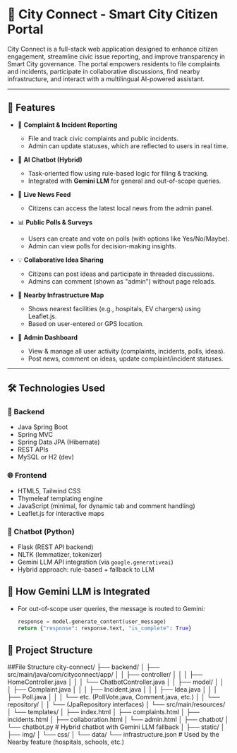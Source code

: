 # 🌆 City Connect - Smart City Citizen Portal

City Connect is a full-stack web application designed to enhance citizen engagement, streamline civic issue reporting, and improve transparency in Smart City governance. The portal empowers residents to file complaints and incidents, participate in collaborative discussions, find nearby infrastructure, and interact with a multilingual AI-powered assistant.

---

## 📌 Features

- 📝 **Complaint & Incident Reporting**
  - File and track civic complaints and public incidents.
  - Admin can update statuses, which are reflected to users in real time.

- 💬 **AI Chatbot (Hybrid)**
  - Task-oriented flow using rule-based logic for filing & tracking.
  - Integrated with **Gemini LLM** for general and out-of-scope queries.

- 📰 **Live News Feed**
  - Citizens can access the latest local news from the admin panel.

- 📊 **Public Polls & Surveys**
  - Users can create and vote on polls (with options like Yes/No/Maybe).
  - Admin can view polls for decision-making insights.

- 💡 **Collaborative Idea Sharing**
  - Citizens can post ideas and participate in threaded discussions.
  - Admins can comment (shown as "admin") without page reloads.

- 🧭 **Nearby Infrastructure Map**
  - Shows nearest facilities (e.g., hospitals, EV chargers) using Leaflet.js.
  - Based on user-entered or GPS location.

- 🔐 **Admin Dashboard**
  - View & manage all user activity (complaints, incidents, polls, ideas).
  - Post news, comment on ideas, update complaint/incident statuses.

---

## 🛠️ Technologies Used

### 🔧 Backend
- Java Spring Boot
- Spring MVC
- Spring Data JPA (Hibernate)
- REST APIs
- MySQL or H2 (dev)

### 🌐 Frontend
- HTML5, Tailwind CSS
- Thymeleaf templating engine
- JavaScript (minimal, for dynamic tab and comment handling)
- Leaflet.js for interactive maps

### 🤖 Chatbot (Python)
- Flask (REST API backend)
- NLTK (lemmatizer, tokenizer)
- Gemini LLM API integration (via `google.generativeai`)
- Hybrid approach: rule-based + fallback to LLM


## 🧠 How Gemini LLM is Integrated

- For out-of-scope user queries, the message is routed to Gemini:
  ```python
  response = model.generate_content(user_message)
  return {"response": response.text, "is_complete": True}

## 🚦 Project Structure

##File Structure
city-connect/
├── backend/
│   ├── src/main/java/com/cityconnect/app/
│   │   ├── controller/
│   │   │   ├── HomeController.java
│   │   │   └── ChatbotController.java
│   │   ├── model/
│   │   │   ├── Complaint.java
│   │   │   ├── Incident.java
│   │   │   ├── Idea.java
│   │   │   ├── Poll.java
│   │   │   └── etc. (PollVote.java, Comment.java, etc.)
│   │   └── repository/
│   │       └── (JpaRepository interfaces)
│   └── src/main/resources/
│       └── templates/
│           ├── index.html
│           ├── complaints.html
│           ├── incidents.html
│           ├── collaboration.html
│           └── admin.html
│
├── chatbot/
│   └── chatbot.py  # Hybrid chatbot with Gemini LLM fallback
│
├── static/
│   ├── img/
│   └── css/
│
└── data/
└── infrastructure.json  # Used by the Nearby feature (hospitals, schools, etc.)
